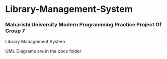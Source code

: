 # Library-Management-System

### Maharishi University Modern Programming Practice Project Of Group 7

Library Management System

UML Diagrams are in the docs folder